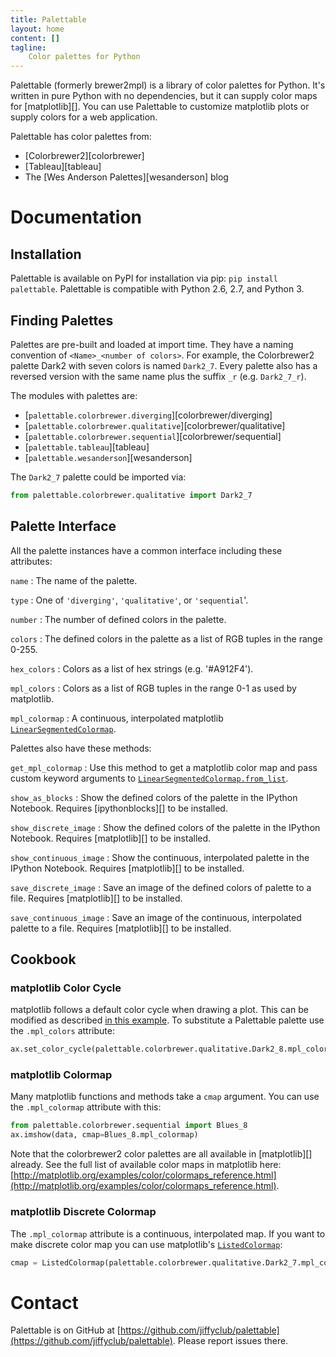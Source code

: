 ```yaml
---
title: Palettable
layout: home
content: []
tagline:
    Color palettes for Python
---
```


Palettable (formerly brewer2mpl) is a library of color palettes for Python.
It's written in pure Python with no dependencies,
but it can supply color maps for [matplotlib][].
You can use Palettable to customize matplotlib plots or
supply colors for a web application.

Palettable has color palettes from:

- [Colorbrewer2][colorbrewer]
- [Tableau][tableau]
- The [Wes Anderson Palettes][wesanderson] blog

# Documentation

## Installation

Palettable is available on PyPI for installation via pip:
`pip install palettable`.
Palettable is compatible with Python 2.6, 2.7, and Python 3.

## Finding Palettes

Palettes are pre-built and loaded at import time.
They have a naming convention of `<Name>_<number of colors>`.
For example, the Colorbrewer2 palette Dark2 with seven colors is
named `Dark2_7`.
Every palette also has a reversed version with the same name plus
the suffix `_r` (e.g. `Dark2_7_r`).

The modules with palettes are:

- [`palettable.colorbrewer.diverging`][colorbrewer/diverging]
- [`palettable.colorbrewer.qualitative`][colorbrewer/qualitative]
- [`palettable.colorbrewer.sequential`][colorbrewer/sequential]
- [`palettable.tableau`][tableau]
- [`palettable.wesanderson`][wesanderson]

The `Dark2_7` palette could be imported via:

```python
from palettable.colorbrewer.qualitative import Dark2_7
```

## Palette Interface

All the palette instances have a common interface including these attributes:

`name`
:   The name of the palette.

`type`
:   One of `'diverging'`, `'qualitative'`, or `'sequential`'.

`number`
:   The number of defined colors in the palette.

`colors`
:   The defined colors in the palette as a list of RGB tuples
    in the range 0-255.

`hex_colors`
:   Colors as a list of hex strings (e.g. '#A912F4').

`mpl_colors`
:   Colors as a list of RGB tuples in the range 0-1 as used by matplotlib.

`mpl_colormap`
:   A continuous, interpolated matplotlib
    [`LinearSegmentedColormap`](http://matplotlib.org/api/colors_api.html#matplotlib.colors.LinearSegmentedColormap).

Palettes also have these methods:

`get_mpl_colormap`
:   Use this method to get a matplotlib color map and pass custom keyword
    arguments to
    [`LinearSegmentedColormap.from_list`](http://matplotlib.org/api/colors_api.html#matplotlib.colors.LinearSegmentedColormap.from_list).

`show_as_blocks`
:   Show the defined colors of the palette in the IPython Notebook.
    Requires [ipythonblocks][] to be installed.

`show_discrete_image`
:   Show the defined colors of the palette in the IPython Notebook.
    Requires [matplotlib][] to be installed.

`show_continuous_image`
:   Show the continuous, interpolated palette in the IPython Notebook.
    Requires [matplotlib][] to be installed.

`save_discrete_image`
:   Save an image of the defined colors of palette to a file.
    Requires [matplotlib][] to be installed.

`save_continuous_image`
:   Save an image of the continuous, interpolated palette to a file.
    Requires [matplotlib][] to be installed.

## Cookbook

### matplotlib Color Cycle

matplotlib follows a default color cycle when drawing a plot.
This can be modified as described
[in this example](http://matplotlib.org/examples/color/color_cycle_demo.html).
To substitute a Palettable palette use the `.mpl_colors` attribute:

```python
ax.set_color_cycle(palettable.colorbrewer.qualitative.Dark2_8.mpl_colors)
```

### matplotlib Colormap

Many matplotlib functions and methods take a `cmap` argument.
You can use the `.mpl_colormap` attribute with this:

```python
from palettable.colorbrewer.sequential import Blues_8
ax.imshow(data, cmap=Blues_8.mpl_colormap)
```

Note that the colorbrewer2 color palettes are all available in [matplotlib][]
already.
See the full list of available color maps in matplotlib here:
[http://matplotlib.org/examples/color/colormaps_reference.html](http://matplotlib.org/examples/color/colormaps_reference.html).

### matplotlib Discrete Colormap

The `.mpl_colormap` attribute is a continuous, interpolated map.
If you want to make discrete color map you can use matplotlib's
[`ListedColormap`](http://matplotlib.org/api/colors_api.html#matplotlib.colors.ListedColormap):

```python
cmap = ListedColormap(palettable.colorbrewer.qualitative.Dark2_7.mpl_colors)
```

# Contact

Palettable is on GitHub at
[https://github.com/jiffyclub/palettable](https://github.com/jiffyclub/palettable).
Please report issues there.
